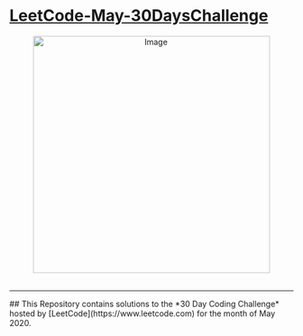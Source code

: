 # [LeetCode-May-30DaysChallenge](https://leetcode.com/explore/)
<div align="center" ><img src="https://res.cloudinary.com/practicaldev/image/fetch/s--pkV_ojKD--/c_imagga_scale,f_auto,fl_progressive,h_420,q_auto,w_1000/https://dev-to-uploads.s3.amazonaws.com/i/h4ear4i3g4q7r04utgpm.png" alt="Image" width=auto height=420px/></div> <br><hr>
## This Repository contains solutions to the *30 Day Coding Challenge* hosted by 
[LeetCode](https://www.leetcode.com) 
for the month of May 2020.
